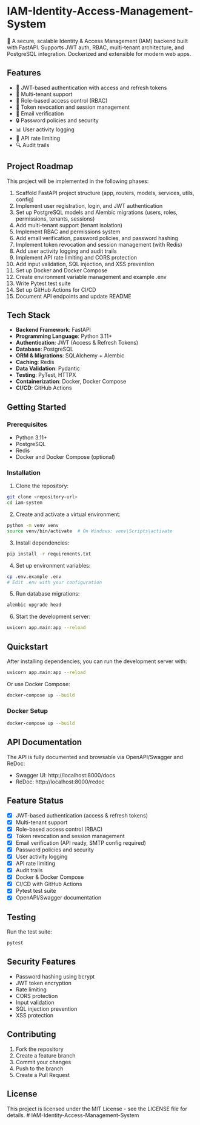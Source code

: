 # IAM-Identity-Access-Management-System
🔐 A secure, scalable Identity &amp; Access Management (IAM) backend built with FastAPI. Supports JWT auth, RBAC, multi-tenant architecture, and PostgreSQL integration. Dockerized and extensible for modern web apps.




## Features

- 🔐 JWT-based authentication with access and refresh tokens
- 👥 Multi-tenant support
- 🔑 Role-based access control (RBAC)
- 🔄 Token revocation and session management
- 📧 Email verification
- 🔒 Password policies and security
- 📊 User activity logging
- 🚀 API rate limiting
- 🔍 Audit trails

## Project Roadmap

This project will be implemented in the following phases:

1. Scaffold FastAPI project structure (app, routers, models, services, utils, config)
2. Implement user registration, login, and JWT authentication
3. Set up PostgreSQL models and Alembic migrations (users, roles, permissions, tenants, sessions)
4. Add multi-tenant support (tenant isolation)
5. Implement RBAC and permissions system
6. Add email verification, password policies, and password hashing
7. Implement token revocation and session management (with Redis)
8. Add user activity logging and audit trails
9. Implement API rate limiting and CORS protection
10. Add input validation, SQL injection, and XSS prevention
11. Set up Docker and Docker Compose
12. Create environment variable management and example .env
13. Write Pytest test suite
14. Set up GitHub Actions for CI/CD
15. Document API endpoints and update README

## Tech Stack

- **Backend Framework**: FastAPI
- **Programming Language**: Python 3.11+
- **Authentication**: JWT (Access & Refresh Tokens)
- **Database**: PostgreSQL
- **ORM & Migrations**: SQLAlchemy + Alembic
- **Caching**: Redis
- **Data Validation**: Pydantic
- **Testing**: PyTest, HTTPX
- **Containerization**: Docker, Docker Compose
- **CI/CD**: GitHub Actions

## Getting Started

### Prerequisites

- Python 3.11+
- PostgreSQL
- Redis
- Docker and Docker Compose (optional)

### Installation

1. Clone the repository:
```bash
git clone <repository-url>
cd iam-system
```

2. Create and activate a virtual environment:
```bash
python -m venv venv
source venv/bin/activate  # On Windows: venv\Scripts\activate
```

3. Install dependencies:
```bash
pip install -r requirements.txt
```

4. Set up environment variables:
```bash
cp .env.example .env
# Edit .env with your configuration
```

5. Run database migrations:
```bash
alembic upgrade head
```

6. Start the development server:
```bash
uvicorn app.main:app --reload
```

## Quickstart

After installing dependencies, you can run the development server with:

```bash
uvicorn app.main:app --reload
```

Or use Docker Compose:

```bash
docker-compose up --build
```

### Docker Setup

```bash
docker-compose up --build
```

## API Documentation

The API is fully documented and browsable via OpenAPI/Swagger and ReDoc:
- Swagger UI: http://localhost:8000/docs
- ReDoc: http://localhost:8000/redoc

## Feature Status

- [x] JWT-based authentication (access & refresh tokens)
- [x] Multi-tenant support
- [x] Role-based access control (RBAC)
- [x] Token revocation and session management
- [x] Email verification (API ready, SMTP config required)
- [x] Password policies and security
- [x] User activity logging
- [x] API rate limiting
- [x] Audit trails
- [x] Docker & Docker Compose
- [x] CI/CD with GitHub Actions
- [x] Pytest test suite
- [x] OpenAPI/Swagger documentation

## Testing

Run the test suite:
```bash
pytest
```

## Security Features

- Password hashing using bcrypt
- JWT token encryption
- Rate limiting
- CORS protection
- Input validation
- SQL injection prevention
- XSS protection

## Contributing

1. Fork the repository
2. Create a feature branch
3. Commit your changes
4. Push to the branch
5. Create a Pull Request

## License

This project is licensed under the MIT License - see the LICENSE file for details. # IAM-Identity-Access-Management-System